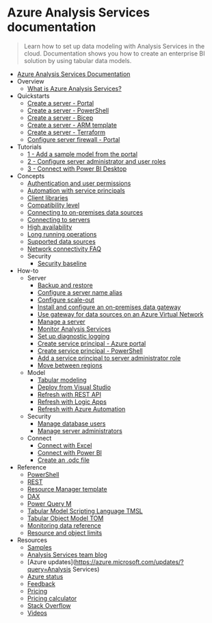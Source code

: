 # Azure Analysis Services documentation
> Learn how to set up data modeling with Analysis Services in the cloud. Documentation shows you how to create an enterprise BI solution by using tabular data models.
  - [Azure Analysis Services Documentation](https://learn.microsoft.com/en-us/azure/analysis-services/)
  - Overview
    - [What is Azure Analysis Services?](https://learn.microsoft.com/en-us/azure/analysis-services/analysis-services-overview)
  - Quickstarts
    - [Create a server - Portal](https://learn.microsoft.com/en-us/azure/analysis-services/analysis-services-create-server)
    - [Create a server - PowerShell](https://learn.microsoft.com/en-us/azure/analysis-services/analysis-services-create-powershell)
    - [Create a server - Bicep](https://learn.microsoft.com/en-us/azure/analysis-services/analysis-services-create-bicep-file)
    - [Create a server - ARM template](https://learn.microsoft.com/en-us/azure/analysis-services/analysis-services-create-template)
    - [Create a server - Terraform](https://learn.microsoft.com/en-us/azure/analysis-services/analysis-services-create-terraform)
    - [Configure server firewall - Portal](https://learn.microsoft.com/en-us/azure/analysis-services/analysis-services-qs-firewall)
  - Tutorials
    - [1 - Add a sample model from the portal](https://learn.microsoft.com/en-us/azure/analysis-services/analysis-services-create-sample-model)
    - [2 - Configure server administrator and user roles](https://learn.microsoft.com/en-us/azure/analysis-services/tutorials/analysis-services-tutorial-roles)
    - [3 - Connect with Power BI Desktop](https://learn.microsoft.com/en-us/azure/analysis-services/tutorials/analysis-services-tutorial-pbid)
  - Concepts
    - [Authentication and user permissions](https://learn.microsoft.com/en-us/azure/analysis-services/analysis-services-manage-users)
    - [Automation with service principals](https://learn.microsoft.com/en-us/azure/analysis-services/analysis-services-service-principal)
    - [Client libraries](https://learn.microsoft.com/analysis-services/client-libraries?view=azure-analysis-services-current&preserve-view=true)
    - [Compatibility level](https://learn.microsoft.com/analysis-services/tabular-models/compatibility-level-for-tabular-models-in-analysis-services?view=azure-analysis-services-current&preserve-view=true)
    - [Connecting to on-premises data sources](https://learn.microsoft.com/en-us/azure/analysis-services/analysis-services-gateway)
    - [Connecting to servers](https://learn.microsoft.com/en-us/azure/analysis-services/analysis-services-connect)
    - [High availability](https://learn.microsoft.com/en-us/azure/analysis-services/analysis-services-bcdr)
    - [Long running operations](https://learn.microsoft.com/en-us/azure/analysis-services/analysis-services-long-operations)
    - [Supported data sources](https://learn.microsoft.com/en-us/azure/analysis-services/analysis-services-datasource)
    - [Network connectivity FAQ](https://learn.microsoft.com/en-us/azure/analysis-services/analysis-services-network-faq.yml)
    - Security
      - [Security baseline](https://learn.microsoft.com/security/benchmark/azure/baselines/azure-analysis-services-security-baseline?toc=/azure/analysis-services/TOC.json)
  - How-to
    - Server
      - [Backup and restore](https://learn.microsoft.com/en-us/azure/analysis-services/analysis-services-backup)
      - [Configure a server name alias](https://learn.microsoft.com/en-us/azure/analysis-services/analysis-services-server-alias)
      - [Configure scale-out](https://learn.microsoft.com/en-us/azure/analysis-services/analysis-services-scale-out)
      - [Install and configure an on-premises data gateway](https://learn.microsoft.com/en-us/azure/analysis-services/analysis-services-gateway-install)
      - [Use gateway for data sources on an Azure Virtual Network](https://learn.microsoft.com/en-us/azure/analysis-services/analysis-services-vnet-gateway)
      - [Manage a server](https://learn.microsoft.com/en-us/azure/analysis-services/analysis-services-manage)
      - [Monitor Analysis Services](https://learn.microsoft.com/en-us/azure/analysis-services/monitor-analysis-services)
      - [Set up diagnostic logging](https://learn.microsoft.com/en-us/azure/analysis-services/analysis-services-logging)
      - [Create service principal - Azure portal](https://learn.microsoft.com/entra/identity-platform/howto-create-service-principal-portal)
      - [Create service principal - PowerShell](https://learn.microsoft.com/entra/identity-platform/howto-authenticate-service-principal-powershell)
      - [Add a service principal to server administrator role](https://learn.microsoft.com/en-us/azure/analysis-services/analysis-services-addservprinc-admins)
      - [Move between regions](https://learn.microsoft.com/en-us/azure/analysis-services/move-between-regions)
    - Model
      - [Tabular modeling](https://learn.microsoft.com/analysis-services/tabular-models/tabular-models-ssas)
      - [Deploy from Visual Studio](https://learn.microsoft.com/en-us/azure/analysis-services/analysis-services-deploy)
      - [Refresh with REST API](https://learn.microsoft.com/en-us/azure/analysis-services/analysis-services-async-refresh)
      - [Refresh with Logic Apps](https://learn.microsoft.com/en-us/azure/analysis-services/analysis-services-refresh-logic-app)
      - [Refresh with Azure Automation](https://learn.microsoft.com/en-us/azure/analysis-services/analysis-services-refresh-azure-automation)
    - Security
      - [Manage database users](https://learn.microsoft.com/en-us/azure/analysis-services/analysis-services-database-users)
      - [Manage server administrators](https://learn.microsoft.com/en-us/azure/analysis-services/analysis-services-server-admins)
    - Connect
      - [Connect with Excel](https://learn.microsoft.com/en-us/azure/analysis-services/analysis-services-connect-excel)
      - [Connect with Power BI](https://learn.microsoft.com/en-us/azure/analysis-services/analysis-services-connect-pbi)
      - [Create an .odc file](https://learn.microsoft.com/en-us/azure/analysis-services/analysis-services-odc)
  - Reference
    - [PowerShell](https://learn.microsoft.com/en-us/azure/analysis-services/analysis-services-powershell)
    - [REST](https://learn.microsoft.com/rest/api/analysisservices/)
    - [Resource Manager template](https://learn.microsoft.com/azure/templates/microsoft.analysisservices/servers)
    - [DAX](https://learn.microsoft.com/dax/)
    - [Power Query M](https://learn.microsoft.com/powerquery-m/)
    - [Tabular Model Scripting Language TMSL](https://learn.microsoft.com/analysis-services/tmsl/tabular-model-scripting-language-tmsl-reference?view=azure-analysis-services-current&preserve-view=true)
    - [Tabular Object Model TOM](https://learn.microsoft.com/analysis-services/tom/introduction-to-the-tabular-object-model-tom-in-analysis-services-amo?view=azure-analysis-services-current&preserve-view=true)
    - [Monitoring data reference](https://learn.microsoft.com/en-us/azure/analysis-services/monitor-analysis-services-reference)
    - [Resource and object limits](https://learn.microsoft.com/en-us/azure/analysis-services/analysis-services-capacity-limits)
  - Resources
    - [Samples](https://learn.microsoft.com/en-us/azure/analysis-services/analysis-services-samples)
    - [Analysis Services team blog](https://powerbi.microsoft.com/blog/category/analysis-services/)
    - [Azure updates](https://azure.microsoft.com/updates/?query=Analysis Services)
    - [Azure status](https://azure.status.microsoft/)
    - [Feedback](https://feedback.azure.com/d365community/forum/d92323a0-0525-ec11-b6e6-000d3a4f0858)
    - [Pricing](https://azure.microsoft.com/pricing/details/analysis-services/)
    - [Pricing calculator](https://azure.microsoft.com/pricing/calculator/)
    - [Stack Overflow](https://stackoverflow.com/questions/tagged/azure-analysis-services)
    - [Videos](https://azure.microsoft.com/resources/videos/index/?services=analysis-services&sort=newest)
